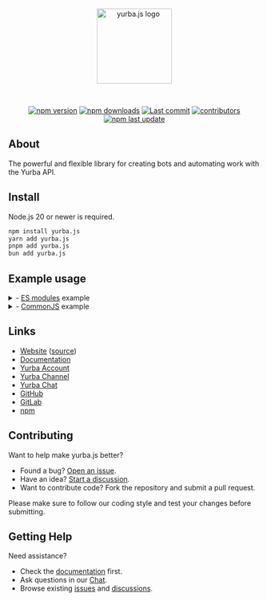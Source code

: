 <div align="center">
  <br />
  <p>
    <a href="https://yurba.js.org"><img src="https://cdn.yurba.one/photos/1423.jpg" width="150" alt="yurba.js logo" /></a>
  </p>
  <br />
  <p>
    <a href="https://www.npmjs.com/package/yurba.js"><img src="https://img.shields.io/npm/v/yurba.js.svg?maxAge=3600" alt="npm version" /></a>
    <a href="https://www.npmjs.com/package/yurba.js"><img src="https://img.shields.io/npm/dt/yurba.js.svg?maxAge=3600" alt="npm downloads" /></a>
    <a href="https://github.com/rastgame/yurba.js/commits/main"><img src="https://img.shields.io/github/last-commit/rastgame/yurba.js.svg?logo=github&logoColor=ffffff" alt="Last commit" /></a>
    <a href="https://github.com/rastgame/yurba.js/graphs/contributors"><img src="https://img.shields.io/github/contributors/rastgame/yurba.js.svg?maxAge=3600&logo=github&logoColor=fff&color=00c7be" alt="contributors" /></a>
    <a href="https://www.npmjs.com/package/yurba.js"><img src="https://img.shields.io/npm/last-update/yurba.js" alt="npm last update"></a>
  </p>
</div>

## About
The powerful and flexible library for creating bots and automating work with the Yurba API.  

## Install
Node.js 20 or newer is required.

```sh
npm install yurba.js
yarn add yurba.js
pnpm add yurba.js
bun add yurba.js
````

## Example usage

<details>
<summary>- <a href="https://nodejs.org/api/esm.html#enabling">ES modules</a> example</summary>

```js
import { Client } from "yurba.js";

const client = new Client('TOKEN');

client.registerCommand('hi', { name: 'string' }, (message, args) => {
    message.reply(`Hello, ${args.name}!`);
});

client.on('ready', () => {
    console.log('Ready!');
});

client.init();
```

</details>

<details> 
<summary>- <a href="https://nodejs.org/api/modules.html">CommonJS</a> example</summary>

```js
const { Client } = require("yurba.js");

const client = new Client('TOKEN');

client.registerCommand('hi', { name: 'string' }, (message, args) => {
    message.reply(`Hello, ${args.name}!`);
});

client.on('ready', () => {
    console.log('Ready!');
});

client.init();
```

</details>

## Links

* [Website][website] ([source][website-source])
* [Documentation][documentation]
* [Yurba Account][yurba]
* [Yurba Channel][yurba-channel]
* [Yurba Chat][yurba-chat]
* [GitHub][source]
* [GitLab][gitlab]
* [npm][npm]

## Contributing

Want to help make yurba.js better?

* Found a bug? [Open an issue](https://github.com/RastGame/Yurba.js/issues/new).
* Have an idea? [Start a discussion](https://github.com/RastGame/Yurba.js/discussions).
* Want to contribute code? Fork the repository and submit a pull request.

Please make sure to follow our coding style and test your changes before submitting.

## Getting Help

Need assistance?

* Check the [documentation][documentation] first.
* Ask questions in our [Chat][yurba-chat].
* Browse existing [issues](https://github.com/RastGame/Yurba.js/issues) and [discussions](https://github.com/RastGame/Yurba.js/discussions).

[gitlab]: https://gitlab.com/RastGame/Yurba.js
[source]: https://github.com/RastGame/Yurba.js/tree/main/packages/yurba.js
[website]: https://yurba.js.org
[website-source]: https://github.com/RastGame/Yurba.js
[documentation]: https://yurba.js.org/docs
[yurba]: https://me.yurba.one/yurbajs
[yurba-channel]: https://me.yurba.one/yjs
[yurba-chat]: https://me.yurba.one/yurba.js
[npm]: https://www.npmjs.com/package/yurba.js

